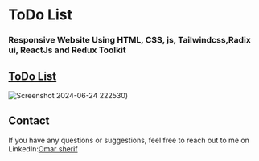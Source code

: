 # ToDo List  
### Responsive Website Using HTML, CSS, js, Tailwindcss,Radix ui, ReactJs and Redux Toolkit

## [ToDo List](https://todols-om22.netlify.app/)

![Screenshot 2024-06-24 222530](https://github.com/omargado6/todo-list/assets/91194829/4aedfd05-8973-4122-9df6-f14f9cc507ce))

## Contact
If you have any questions or suggestions, feel free to reach out to me on LinkedIn:[Omar sherif](https://www.linkedin.com/in/your-linkedin-profile/)
